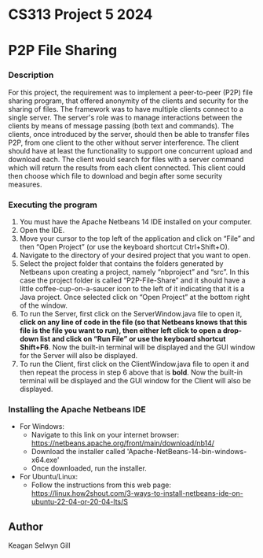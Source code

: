 # CS313 Project 5 2024

# P2P File Sharing

### Description

For this project, the requirement was to implement a peer-to-peer (P2P) file sharing program, that offered anonymity of the clients and security for the sharing of files. The framework was to have multiple clients connect to a single server. The server's role was to manage interactions between the clients by means of message passing (both text and commands). The clients, once introduced by the server, should then be able to transfer files P2P, from one client to the other without server interference. The client should have at least the functionality to support one concurrent upload and download each. The client would search for files with a server command which will return the results from each client connected. This client could then choose which file to download and begin after some security measures.

### Executing the program

1. You must have the Apache Netbeans 14 IDE installed on your computer.
2. Open the IDE.
3. Move your cursor to the top left of the application and click on “File” and then “Open Project” (or use the keyboard shortcut Ctrl+Shift+O).
4. Navigate to the directory of your desired project that you want to open.
5. Select the project folder that contains the folders generated by Netbeans upon creating a project, namely “nbproject” and “src”. In this case the project folder is called “P2P-File-Share” and it should have a little coffee-cup-on-a-saucer icon to the left of it indicating that it is a Java project. Once selected click on “Open Project” at the bottom right of the window.
6. To run the Server, first click on the ServerWindow.java file to open it, **click on any line of code in the file (so that Netbeans knows that this file is the file you want to run), then either left click to open a drop-down list and click on “Run File” or use the keyboard shortcut Shift+F6**. Now the built-in terminal will be displayed and the GUI window for the Server will also be displayed.
7. To run the Client, first click on the ClientWindow.java file to open it and then repeat the process in step 6 above that is **bold**. Now the built-in terminal will be displayed and the GUI window for the Client will also be displayed.


### Installing the Apache Netbeans IDE

* For Windows:
    * Navigate to this link on your internet browser: https://netbeans.apache.org/front/main/download/nb14/
    * Download the installer called 'Apache-NetBeans-14-bin-windows-x64.exe'
    * Once downloaded, run the installer.
* For Ubuntu/Linux:
    * Follow the instructions from this web page: https://linux.how2shout.com/3-ways-to-install-netbeans-ide-on-ubuntu-22-04-or-20-04-lts/S

## Author

Keagan Selwyn Gill

